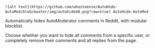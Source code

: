 # <p align="center">
    ![alt text](https://github.com/whosteenie/AutoHide-AutoMod/blob/master/img/autohide48.png?raw=true) AutoHide-AutoMod
</p>

Automatically hides AutoModerator comments in Reddit, with modular blocklist.

Choose whether you want to hide all comments from a specific user, or completely remove their comments and all replies from the page.

